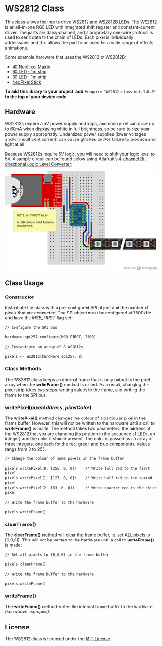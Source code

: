 # WS2812 Class

This class allows the imp to drive WS2812 and WS2812B LEDs. The WS2812 is an all-in-one RGB LED with integrated shift register and constant-current driver. The parts are daisy-chained, and a proprietary one-wire protocol is used to send data to the chain of LEDs. Each pixel is individually addressable and this allows the part to be used for a wide range of effects animations.

Some example hardware that uses the WS2812 or WS2812B:

* [40 NeoPixel Matrix](http://www.adafruit.com/products/1430)
* [60 LED - 1m strip](http://www.adafruit.com/products/1138)
* [30 LED - 1m strip](http://www.adafruit.com/products/1376)
* [NeoPixel Stick](http://www.adafruit.com/products/1426)

**To add this library to your project, add** `#require "WS2812.class.nut:1.0.0"` **to the top of your device code**

## Hardware

WS2812s require a 5V power supply and logic, and each pixel can draw up to 60mA when displaying white in full brightness, so be sure to size your power supply appropriatly. Undersized power supplies (lower voltages and/or insufficent current) can cause glitches and/or failure to produce and light at all.

Because WS2812s require 5V logic, you will need to shift your logic level to 5V. A sample circuit can be found below using Adafruit’s [4-channel Bi-directional Logic Level Converter](http://www.adafruit.com/products/757):

![WS2812 Circuit](./circuit.png)

## Class Usage

### Constructor

Instantiate the class with a pre-configured SPI object and the number of pixels that are connected. The SPI object must be configured at 7500kHz and have the *MSB_FIRST* flag set:

```squirrel
// Configure the SPI bus

hardware.spi257.configure(MSB_FIRST, 7500)

// Instantiate an array of 8 WS2812s

pixels <- WS2812(hardware.spi257, 8)
```

### Class Methods

The WS2812 class keeps an internal frame that is only output to the pixel array when the **writeFrame()** method is called. As a result, changing the pixel strip takes two steps: writing values to the frame, and writing the frame to the SPI bus.

### writePixel(*pixelAddress*, *pixelColor*)

The **writePixel()** method changes the colour of a particular pixel in the frame buffer. However, this will not be written to the hardware until a call to **writeFrame()** is made. The method takes two parameters: the address of the WS2812 that you are changing (its position in the sequence of LEDs, an integer) and the color it should present. The color is passed as an array of three integers, one each for the red, green and blue components. Values range from 0 to 255.

```squirrel
// Change the colour of some pixels in the frame buffer

pixels.writePixel(0, [255, 0, 0])    // Write full red to the first pixel
pixels.writePixel(1, [127, 0, 0])    // Write half red to the second pixel
pixels.writePixel(2, [63, 0, 0])     // Write quarter red to the third pixel

// Write the frame buffer to the hardware

pixels.writeFrame()
```

### clearFrame()

The **clearFrame()** method will clear the frame buffer, ie. set ALL pixels to [0,0,0]). This will not be written to the hardware until a call to **writeFrame()** is made:

```squirrel
// Set all pixels to [0,0,0] in the frame buffer

pixels.clearFrame()

// Write the frame buffer to the hardware

pixels.writeFrame()
```

### writeFrame()

The **writeFrame()** method writes the internal frame buffer to the hardware *(see above examples)*.


## License

The WS2812 class is licensed under the [MIT License](./LICENSE).
